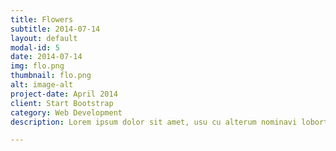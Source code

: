 ```yaml
---
title: Flowers
subtitle: 2014-07-14
layout: default
modal-id: 5
date: 2014-07-14
img: flo.png
thumbnail: flo.png
alt: image-alt
project-date: April 2014
client: Start Bootstrap
category: Web Development
description: Lorem ipsum dolor sit amet, usu cu alterum nominavi lobortis. At duo novum diceret. Tantas apeirian vix et, usu sanctus postulant inciderint ut, populo diceret necessitatibus in vim. Cu eum dicam feugiat noluisse.

---
```

